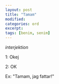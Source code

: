 ```yaml
---
layout: post
title: "Tamam"
modified:
categories: ord
excerpt:
tags: [benim, senim]
---
```


*interjektion*

1: Okej

2: OK

Ex: "Tamam, jag fattar!"



